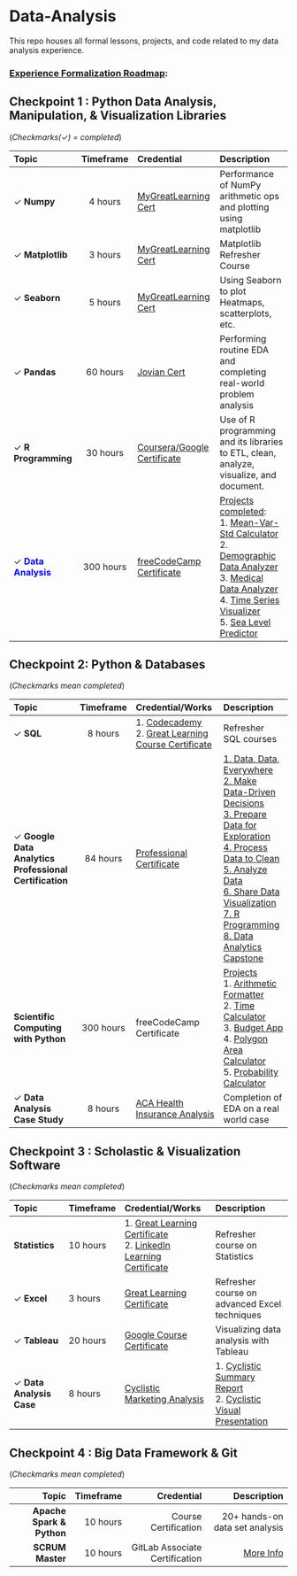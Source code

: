# Data-Analysis
This repo houses all formal lessons, projects, and code related to my data analysis experience. 

<h3><ins>Experience Formalization Roadmap</ins>:<h3> 

## Checkpoint 1 : Python Data Analysis, Manipulation, & Visualization Libraries
(<i>Checkmarks(&check;) = completed</i>)

| Topic | Timeframe | Credential | Description | 
|:---|:---:|:---|:---|
| &check; <b>Numpy</b> | 4 hours | [MyGreatLearning Cert](https://drive.google.com/file/d/1vYkW-HN-7ADTQEEf6qj0adE63SE8dSBj/view?usp=sharing) | Performance of NumPy arithmetic ops and plotting using matplotlib |
| &check; <b>Matplotlib</b> | 3 hours | [MyGreatLearning Cert](https://drive.google.com/file/d/136vMg8fqxd0F3rSfFpgGc2qb4d3SHyAM/view?usp=sharing) | Matplotlib Refresher Course |
| &check; <b>Seaborn</b></p> | 5 hours | [MyGreatLearning Cert](https://drive.google.com/file/d/1_nKRihGOZb0xA4dpM_8LQU6TcMvopLPv/view?usp=sharing) | Using Seaborn to plot Heatmaps, scatterplots, etc. | 
| &check; <b>Pandas</b> | 60 hours | [Jovian Cert](https://drive.google.com/file/d/12MJKU8uabmaDJok-Zo3if477MHOMJmG1/view?usp=sharing) | Performing routine EDA and completing real-world problem analysis |
| &check; <b>R Programming</b> | 30 hours | [Coursera/Google Certificate](https://drive.google.com/file/d/14gbfoCtbDzkirDkYHqIyFSAeIbgvxFuv/view?usp=sharing) | Use of R programming and its libraries to ETL, clean, analyze, visualize, and document. | 
| &check; <span style='color:blue'><b>Data Analysis</b></span>| 300 hours | [freeCodeCamp Certificate](https://freecodecamp.org/certification/xxk1ng0fh3artzxx/data-analysis-with-python-v7) | <ins>Projects completed</ins>:<br>1. [Mean-Var-Std Calculator](https://replit.com/@mrcking88/boilerplate-mean-variance-standard-deviation-calculator)<br>2. [Demographic Data Analyzer](https://replit.com/@mrcking88/boilerplate-demographic-data-analyzer-3)<br>3. [Medical Data Analyzer](https://replit.com/@mrcking88/boilerplate-medical-data-visualizer)<br>4. [Time Series Visualizer](https://replit.com/@mrcking88/boilerplate-page-view-time-series-visualizer)<br>5. [Sea Level Predictor](https://replit.com/@mrcking88/boilerplate-sea-level-predictor)<br>  | 

## Checkpoint 2: Python & Databases
(<i>Checkmarks mean completed</i>)

| Topic | Timeframe | Credential/Works | Description | 
|:---|:---:|:---|:---|
| &check; <b>SQL</b> | 8 hours | 1. [Codecademy](https://drive.google.com/file/d/1-kfudCi1jWrFIdeGbqyn4Q2_3OuQDn7j/view?usp=sharing)<br>2. [Great Learning Course Certificate](https://drive.google.com/file/d/15qC0cUtcMK6VmHpvkEl9pufExgoBlzHd/view?usp=sharing) | Refresher SQL courses |
| &check; <b>Google Data Analytics<br>Professional Certification | 84 hours | [Professional<br>Certificate](https://www.coursera.org/account/accomplishments/specialization/certificate/47Z4FBGM58NM) | [1. Data, Data, Everywhere](https://www.coursera.org/account/accomplishments/certificate/QPGP2RZZEBNU)<br>[2. Make Data-Driven Decisions](https://www.coursera.org/account/accomplishments/certificate/4ABW8WZVN4YN)<br>[3. Prepare Data for Exploration](https://www.coursera.org/account/accomplishments/certificate/XUNM6MFCX6KB)<br>[4. Process Data to Clean](https://www.coursera.org/account/accomplishments/certificate/ACLJ9ZZN6QX5)<br>[5. Analyze Data](https://www.coursera.org/account/accomplishments/certificate/YT3358L7BHQD)<br>[6. Share Data Visualization](https://www.coursera.org/account/accomplishments/certificate/ZGN7FM9RYQC3)<br>[7. R Programming](https://www.coursera.org/account/accomplishments/certificate/JY84H3VFXQCR)<br>[8. Data Analytics Capstone](https://www.coursera.org/account/accomplishments/certificate/75VG8USMNTG2)<br> | 
  | <b>Scientific Computing with Python</b> | 300 hours | freeCodeCamp Certificate | <ins>Projects</ins><br>1. [Arithmetic Formatter]()<br>2. [Time Calculator]()<br>3. [Budget App]()<br>4. [Polygon Area Calculator]()<br>5. [Probability Calculator]() |
| &check; <b>Data Analysis Case Study</b> | 8 hours | [ACA Health<br>Insurance Analysis](https://github.com/xxkohxx/Data-Analysis/blob/e6d273e5554af153651a6e02216be5cafd8427c1/1.%20Portfolio/a.%20Impact%20Analysis%20of%20the%20Affordable%20Care%20Act/Analysis_Health%20Insurance%20Coverage.ipynb) | Completion of EDA on a real world case |

## Checkpoint 3 : Scholastic & Visualization Software
(<i>Checkmarks mean completed</i>)

| Topic | Timeframe | Credential/Works | Description | 
|:---|:---|:---|:---|
| <b>Statistics</b> | 10 hours | 1. [Great Learning Certificate]()<br>2. [LinkedIn Learning Certificate]() | Refresher course on Statistics
| &check; <b>Excel</b> | 3 hours | [Great Learning Certificate](https://drive.google.com/file/d/1F1qj0jbQjiamZn4qAANKP8FXVfKxLhkb/view?usp=sharing) | Refresher course on advanced Excel techniques
| &check; <b>Tableau</b> | 20 hours | [Google Course Certificate](https://drive.google.com/file/d/1oQai_IXapZRMnunsIrXOA07C4b_jS-8m/view?usp=sharing) | Visualizing data analysis with Tableau |
| &check; <b>Data Analysis Case</b> | 8 hours | [Cyclistic<br>Marketing Analysis](https://github.com/xxkohxx/Data-Analysis/blob/0fea9efcec605cd7fc4aedcceff402e694904dc1/1.%20Portfolio/b.%20Cyclistic%20Marketing%20Analysis/Cyclistic_Analysis.ipynb) | 1. [Cyclistic Summary Report]()<br>2. [Cyclistic Visual Presentation](https://public.tableau.com/shared/C4T5QYFF6?:display_count=n&:origin=viz_share_link) |

## Checkpoint 4 : Big Data Framework & Git
(<i>Checkmarks mean completed</i>)

| Topic | Timeframe | Credential | Description | 
|---:|---:|---:|---:|
| <b>Apache Spark & Python</b> | 10 hours | Course Certification | 20+ hands-on data set analysis |
| <b>SCRUM Master</b> | 10 hours | GitLab Associate Certification | <a href="">More Info</a>
